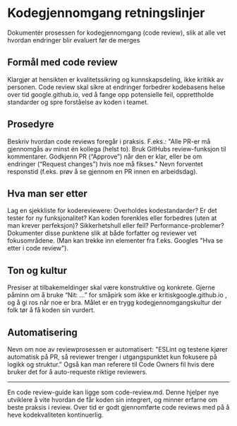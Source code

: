 # Kodegjennomgang retningslinjer

Dokumentér prosessen for kodegjennomgang (code review), slik at alle vet hvordan endringer blir evaluert før de merges

## Formål med code review

Klargjør at hensikten er kvalitetssikring og kunnskapsdeling, ikke kritikk av personen. Code review skal sikre at endringer forbedrer kodebasens helse over tid​ google.github.io, ved å fange opp potensielle feil, opprettholde standarder og spre forståelse av koden i teamet.

## Prosedyre

Beskriv hvordan code reviews foregår i praksis. F.eks.: "Alle PR-er må gjennomgås av minst én kollega (helst to). Bruk GitHubs review-funksjon til kommentarer. Godkjenn PR (“Approve”) når den er klar, eller be om endringer (“Request changes”) hvis noe må fikses." Nevn forventet responstid (f.eks. prøv å se gjennom en PR innen en arbeidsdag).

## Hva man ser etter

Lag en sjekkliste for kodereviewere: Overholdes kodestandarder? Er det tester for ny funksjonalitet? Kan koden forenkles eller forbedres (uten at man krever perfeksjon)? Sikkerhetshull eller feil? Performance-problemer? Dokumenter disse punktene slik at både forfatter og reviewer vet fokusområdene. (Man kan trekke inn elementer fra f.eks. Googles "Hva se etter i code review").

## Ton og kultur

Presiser at tilbakemeldinger skal være konstruktive og konkrete. Gjerne påminn om å bruke “Nit: …” for småpirk som ikke er kritisk​
google.github.io
, og å gi ros når noe er bra. Målet er en trygg kodegjennomgangskultur der folk tør å få koden sin vurdert.

## Automatisering

Nevn om noe av reviewprosessen er automatisert: "ESLint og testene kjører automatisk på PR, så reviewer trenger i utgangspunktet kun fokusere på logikk og struktur." Også kan man referere til Code Owners fil hvis dere bruker det for å auto-requeste riktige reviewers.

<hr />
En code review-guide kan ligge som code-review.md. Denne hjelper nye utviklere å vite hvordan de får koden sin integrert, og minner erfarne om beste praksis i review. Over tid er godt gjennomførte code reviews med på å heve kodekvaliteten kontinuerlig.
